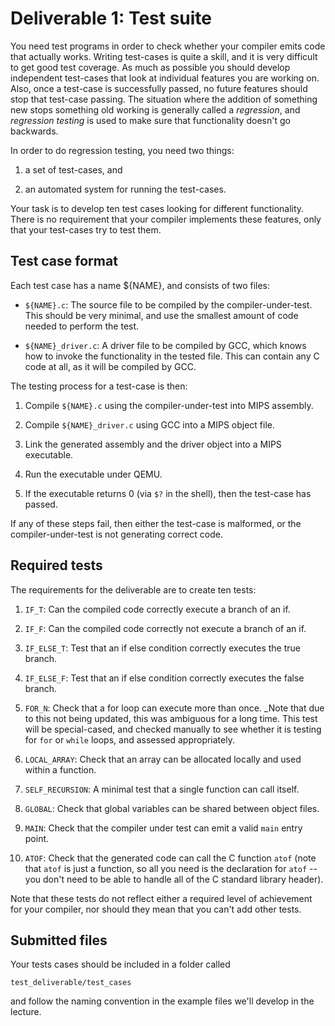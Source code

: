 Deliverable 1: Test suite
=========================

You need test programs in order to check whether your compiler emits code that actually works. Writing test-cases is quite a skill, and it is very difficult to get good test coverage.  As much as possible you should develop independent test-cases that look at individual features you are working on. Also, once a test-case is successfully passed, no future features should stop that test-case passing. The situation where the addition of something new stops something old working is generally called a _regression_, and _regression testing_ is used to make sure that functionality doesn't go backwards.

In order to do regression testing, you need two things:

1. a set of test-cases, and

2. an automated system for running the test-cases.

Your task is to develop ten test cases looking for different functionality. There is no requirement that your compiler implements these features, only that your test-cases try to test them.

Test case format
----------------

Each test case has a name ${NAME}, and consists of two files:

- `${NAME}.c`: The source file to be compiled by the compiler-under-test. This should be very minimal, and use the smallest amount of code needed to perform the test.

- `${NAME}_driver.c`: A driver file to be compiled by GCC, which knows how to invoke the functionality in the tested file. This can contain any C code at all, as it will be compiled by GCC.

The testing process for a test-case is then:

1. Compile `${NAME}.c` using the compiler-under-test into MIPS assembly.

2. Compile `${NAME}_driver.c` using GCC into a MIPS object file.

3. Link the generated assembly and the driver object into a MIPS executable.

4. Run the executable under QEMU.

5. If the executable returns 0 (via `$?` in the shell), then the test-case has passed.

If any of these steps fail, then either the test-case is malformed, or the compiler-under-test is not generating correct code.

Required tests
--------------

The requirements for the deliverable are to create ten tests:

1. `IF_T`: Can the compiled code correctly execute a branch of an if.

2. `IF_F`: Can the compiled code correctly not execute a branch of an if.

3. `IF_ELSE_T`: Test that an if else condition correctly executes the true branch.

4. `IF_ELSE_F`: Test that an if else condition correctly executes the false branch.

5. `FOR_N`: Check that a for loop can execute more than once. _Note that due to this not being updated, this was ambiguous for a long time. This test will be special-cased, and checked manually to see whether it is testing for `for` or `while` loops, and assessed appropriately.

6. `LOCAL_ARRAY`: Check that an array can be allocated locally and used within a function.

7. `SELF_RECURSION`: A minimal test that a single function can call itself.

8. `GLOBAL`: Check that global variables can be shared between object files.

9. `MAIN`: Check that the compiler under test can emit a valid `main` entry point.

10. `ATOF`: Check that the generated code can call the C function `atof` (note that `atof` is just a function, so all you need is the declaration for `atof` -- you don't need to be able to handle all of the C standard library header).

Note that these tests do not reflect either a required level of achievement for your compiler, nor should they mean that you can't add other tests.

Submitted files
---------------

Your tests cases should be included in a folder called

    test_deliverable/test_cases

and follow the naming convention in the example files
we'll develop in the lecture.
